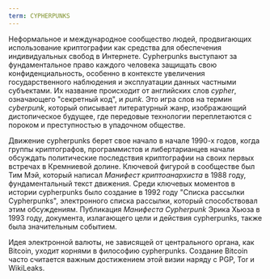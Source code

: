 ```yaml
---
term: CYPHERPUNKS
---
```


Неформальное и международное сообщество людей, продвигающих использование криптографии как средства для обеспечения индивидуальных свобод в Интернете. Cypherpunks выступают за фундаментальное право каждого человека защищать свою конфиденциальность, особенно в контексте увеличения государственного наблюдения и эксплуатации данных частными субъектами. Их название происходит от английских слов *cypher*, означающего "секретный код", и *punk*. Это игра слов на термин *cyberpunk*, который описывает литературный жанр, изображающий дистопическое будущее, где передовые технологии переплетаются с пороком и преступностью в упадочном обществе.

Движение cypherpunks берет свое начало в начале 1990-х годов, когда группы криптографов, программистов и либертарианцев начали обсуждать политические последствия криптографии на своих первых встречах в Кремниевой долине. Ключевой фигурой в сообществе был Тим Мэй, который написал *Манифест криптоанархиста* в 1988 году, фундаментальный текст движения. Среди ключевых моментов в истории cypherpunks было создание в 1992 году "Списка рассылки Cypherpunks", электронного списка рассылки, который способствовал этим обсуждениям. Публикация *Манифеста Cypherpunk* Эрика Хьюза в 1993 году, документа, излагающего цели и действия cypherpunks, также была значительным событием.

Идея электронной валюты, не зависящей от центрального органа, как Bitcoin, уходит корнями в философию cypherpunks. Создание Bitcoin часто считается важным достижением этой визии наряду с PGP, Tor и WikiLeaks.